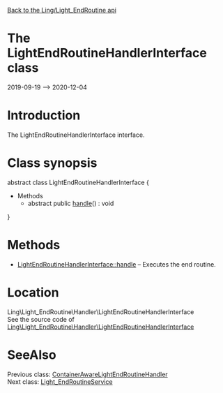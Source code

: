 [Back to the Ling/Light_EndRoutine api](https://github.com/lingtalfi/Light_EndRoutine/blob/master/doc/api/Ling/Light_EndRoutine.md)



The LightEndRoutineHandlerInterface class
================
2019-09-19 --> 2020-12-04






Introduction
============

The LightEndRoutineHandlerInterface interface.



Class synopsis
==============


abstract class <span class="pl-k">LightEndRoutineHandlerInterface</span>  {

- Methods
    - abstract public [handle](https://github.com/lingtalfi/Light_EndRoutine/blob/master/doc/api/Ling/Light_EndRoutine/Handler/LightEndRoutineHandlerInterface/handle.md)() : void

}






Methods
==============

- [LightEndRoutineHandlerInterface::handle](https://github.com/lingtalfi/Light_EndRoutine/blob/master/doc/api/Ling/Light_EndRoutine/Handler/LightEndRoutineHandlerInterface/handle.md) &ndash; Executes the end routine.





Location
=============
Ling\Light_EndRoutine\Handler\LightEndRoutineHandlerInterface<br>
See the source code of [Ling\Light_EndRoutine\Handler\LightEndRoutineHandlerInterface](https://github.com/lingtalfi/Light_EndRoutine/blob/master/Handler/LightEndRoutineHandlerInterface.php)



SeeAlso
==============
Previous class: [ContainerAwareLightEndRoutineHandler](https://github.com/lingtalfi/Light_EndRoutine/blob/master/doc/api/Ling/Light_EndRoutine/Handler/ContainerAwareLightEndRoutineHandler.md)<br>Next class: [Light_EndRoutineService](https://github.com/lingtalfi/Light_EndRoutine/blob/master/doc/api/Ling/Light_EndRoutine/Service/Light_EndRoutineService.md)<br>
